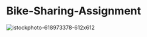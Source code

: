 # Bike-Sharing-Assignment
![istockphoto-618973378-612x612](https://github.com/pragya2611/Bike-Sharing-Assignment/assets/20012925/52aa463e-3034-4fed-92d0-2e2caf4cb531)

